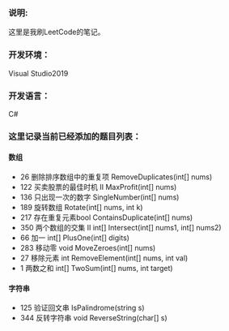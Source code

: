 ### 说明:
这里是我刷LeetCode的笔记。

### 开发环境：
Visual Studio2019

### 开发语言：
C#

### 这里记录当前已经添加的题目列表：
#### 数组
* 26 删除排序数组中的重复项 RemoveDuplicates(int[] nums)
* 122 买卖股票的最佳时机 II MaxProfit(int[] nums)
* 136 只出现一次的数字 SingleNumber(int[] nums)
* 189 旋转数组 Rotate(int[] nums, int k)
* 217 存在重复元素bool ContainsDuplicate(int[] nums)
* 350 两个数组的交集 II int[] Intersect(int[] nums1, int[] nums2)
* 66 加一 int[] PlusOne(int[] digits)
* 283 移动零 void MoveZeroes(int[] nums)
* 27 移除元素 int RemoveElement(int[] nums, int val)
* 1 两数之和 int[] TwoSum(int[] nums, int target)

#### 字符串
* 125 验证回文串 IsPalindrome(string s)
* 344 反转字符串 void ReverseString(char[] s)